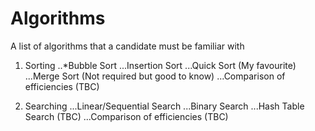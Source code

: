 # Algorithms
A list of algorithms that a candidate must be familiar with

1. Sorting
..*Bubble Sort
...Insertion Sort
...Quick Sort (My favourite)
...Merge Sort (Not required but good to know)
...Comparison of efficiencies (TBC)

2. Searching
...Linear/Sequential Search
...Binary Search
...Hash Table Search (TBC)
...Comparison of efficiencies (TBC)
